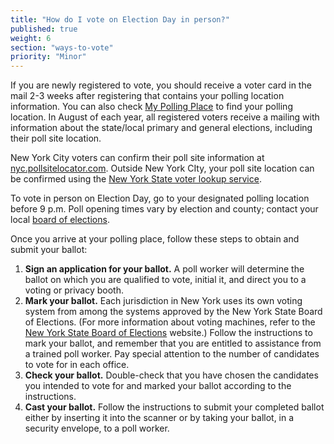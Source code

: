 ```yaml
---
title: "How do I vote on Election Day in person?"
published: true
weight: 6
section: "ways-to-vote"
priority: "Minor"
---
```

If you are newly registered to vote, you should receive a voter card in the mail 2-3 weeks after registering that contains your polling location information. You can also check [My Polling Place](#section-my-polling-place) to find your polling location. In August of each year, all registered voters receive a mailing with information about the state/local primary and general elections, including their poll site location.  

New York City voters can confirm their poll site information at [nyc.pollsitelocator.com](nyc.pollsitelocator.com). Outside New York CIty, your poll site location can be confirmed using the [New York State voter lookup service](https://voterlookup.elections.state.ny.us/).  

To vote in person on Election Day, go to your designated polling location before 9 p.m. Poll opening times vary by election and county; contact your local [board of elections](http://www.elections.ny.gov/CountyBoards.html).  

Once you arrive at your polling place, follow these steps to obtain and submit your ballot:  
1. **Sign an application for your ballot.** A poll worker will determine the ballot on which you are qualified to vote, initial it, and direct you to a voting or privacy booth.  
2. **Mark your ballot.** Each jurisdiction in New York uses its own voting system from among the systems approved by the New York State Board of Elections. (For more information about voting machines, refer to the [New York State Board of Elections](http://www.elections.ny.gov/VotingMachines.html) website.) Follow the instructions to mark your ballot, and remember that you are entitled to assistance from a trained poll worker. Pay special attention to the number of candidates to vote for in each office.  
3. **Check your ballot.** Double-check that you have chosen the candidates you intended to vote for and marked your ballot according to the instructions.  
4. **Cast your ballot.** Follow the instructions to submit your completed ballot either by inserting it into the scanner or by taking your ballot, in a security envelope, to a poll worker.  
